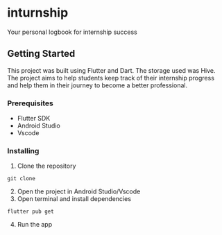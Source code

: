 # inturnship

Your personal logbook for internship success

## Getting Started

This project was built using Flutter and Dart. The storage used was Hive. The project aims to help students keep track of their internship progress and help them in their journey to become a better professional.

### Prerequisites

- Flutter SDK
- Android Studio
- Vscode

### Installing

1. Clone the repository

```
git clone
```

2. Open the project in Android Studio/Vscode
3. Open terminal and install dependencies

```
flutter pub get
```

4. Run the app
